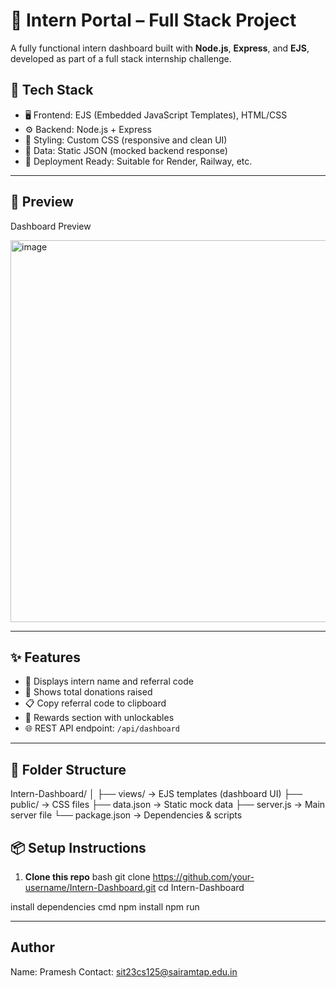 # 💼 Intern Portal – Full Stack Project

A fully functional intern dashboard built with **Node.js**, **Express**, and **EJS**, developed as part of a full stack internship challenge.

## 🔧 Tech Stack

- 🖥️ Frontend: EJS (Embedded JavaScript Templates), HTML/CSS
- ⚙️ Backend: Node.js + Express
- 🎨 Styling: Custom CSS (responsive and clean UI)
- 📁 Data: Static JSON (mocked backend response)
- 🚀 Deployment Ready: Suitable for Render, Railway, etc.

---

## 📸 Preview

Dashboard Preview

<img width="988" height="611" alt="image" src="https://github.com/user-attachments/assets/bc4917dc-fd3d-4af5-acb2-b836af7ff9c7" />



---

## ✨ Features

- 👤 Displays intern name and referral code
- 💸 Shows total donations raised
- 📋 Copy referral code to clipboard
- 🎁 Rewards section with unlockables
- 🌐 REST API endpoint: `/api/dashboard`

---

## 📂 Folder Structure

Intern-Dashboard/
│
├── views/ → EJS templates (dashboard UI)
├── public/ → CSS files
├── data.json → Static mock data
├── server.js → Main server file
└── package.json → Dependencies & scripts

## 📦 Setup Instructions

1. **Clone this repo**
bash
git clone https://github.com/your-username/Intern-Dashboard.git
cd Intern-Dashboard

install dependencies
cmd
npm install
npm run

---
## Author
Name: Pramesh
Contact: sit23cs125@sairamtap.edu.in
